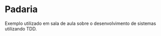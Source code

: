 Padaria
=======

Exemplo utilizado em sala de aula sobre o desenvolvimento de sistemas utilizando TDD.